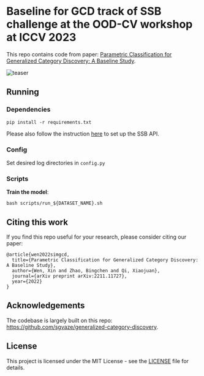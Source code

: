 # Baseline for GCD track of SSB challenge at the OOD-CV workshop at ICCV 2023

This repo contains code from paper: [Parametric Classification for Generalized Category Discovery: A Baseline Study](https://arxiv.org/abs/2211.11727).

![teaser](assets/teaser.jpg)

## Running

### Dependencies

```
pip install -r requirements.txt
```

Please also follow the instruction [here](https://github.com/sgvaze/SSB/tree/main) to set up the SSB API.

### Config

Set desired log directories in ```config.py```



### Scripts

**Train the model**:

```
bash scripts/run_${DATASET_NAME}.sh
```

## Citing this work

If you find this repo useful for your research, please consider citing our paper:

```
@article{wen2022simgcd,
  title={Parametric Classification for Generalized Category Discovery: A Baseline Study},
  author={Wen, Xin and Zhao, Bingchen and Qi, Xiaojuan},
  journal={arXiv preprint arXiv:2211.11727},
  year={2022}
}
```

## Acknowledgements

The codebase is largely built on this repo: https://github.com/sgvaze/generalized-category-discovery.

## License

This project is licensed under the MIT License - see the [LICENSE](LICENSE) file for details.
